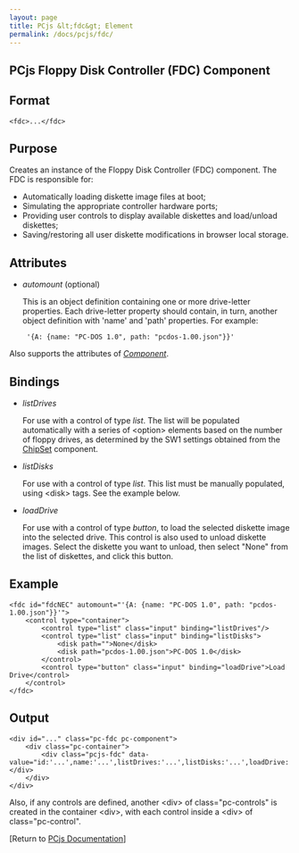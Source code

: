 ```yaml
---
layout: page
title: PCjs &lt;fdc&gt; Element
permalink: /docs/pcjs/fdc/
---
```


PCjs Floppy Disk Controller (FDC) Component
---

Format
---
	<fdc>...</fdc>

Purpose
---
Creates an instance of the Floppy Disk Controller (FDC) component. The FDC is responsible for:

- Automatically loading diskette image files at boot;
- Simulating the appropriate controller hardware ports;
- Providing user controls to display available diskettes and load/unload diskettes;
- Saving/restoring all user diskette modifications in browser local storage.

Attributes
---
 * *automount* (optional)
 
	This is an object definition containing one or more drive-letter properties.
	Each drive-letter property should contain, in turn, another object definition with 'name' and 'path' properties.
	For example:
	
		'{A: {name: "PC-DOS 1.0", path: "pcdos-1.00.json"}}'
		
Also supports the attributes of *[Component](/docs/pcjs/component/)*.

Bindings
---
 * *listDrives*
 
	For use with a control of type *list*. The list will be populated automatically with a series of &lt;option&gt;
	elements based on the number of floppy drives, as determined by the SW1 settings obtained from the
	[ChipSet](/docs/pcjs/chipset/) component.
	
 * *listDisks*
 
	For use with a control of type *list*. This list must be manually populated, using &lt;disk&gt; tags.
	See the example below.
	
 * *loadDrive*
 
	For use with a control of type *button*, to load the selected diskette image into the selected drive.
	This control is also used to unload diskette images. Select the diskette you want to unload, then select
	"None" from the list of diskettes, and click this button.

Example
---
	<fdc id="fdcNEC" automount="'{A: {name: "PC-DOS 1.0", path: "pcdos-1.00.json"}}'">
    	<control type="container">
    		<control type="list" class="input" binding="listDrives"/>
    		<control type="list" class="input" binding="listDisks">
    			<disk path="">None</disk>
    			<disk path="pcdos-1.00.json">PC-DOS 1.0</disk>
    		</control>
    		<control type="button" class="input" binding="loadDrive">Load Drive</control>
    	</control>
    </fdc>

Output
---
	<div id="..." class="pc-fdc pc-component">
		<div class="pc-container">
			<div class="pcjs-fdc" data-value="id:'...',name:'...',listDrives:'...',listDisks:'...',loadDrive:'...'"></div>
		</div>
	</div>

Also, if any controls are defined, another &lt;div&gt; of class="pc-controls" is created in the container &lt;div&gt;,
with each control inside a &lt;div&gt; of class="pc-control".

[Return to [PCjs Documentation](..)]
